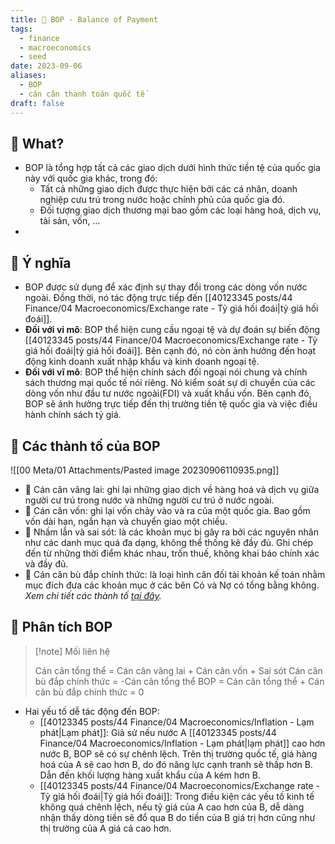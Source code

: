 ```yaml
---
title: 🌱 BOP - Balance of Payment
tags:
  - finance
  - macroeconomics
  - seed
date: 2023-09-06
aliases:
  - BOP
  - cán cân thanh toán quốc tế
draft: false
---
```


## 🌿 What?
- BOP là tổng hợp tất cả các giao dịch dưới hình thức tiền tệ của quốc gia này với quốc gia khác, trong đó:
	- Tất cả những giao dịch được thực hiện bởi các cá nhân, doanh nghiệp cưu trú trong nước hoặc chính phủ của quốc gia đó.
	- Đối tượng giao dịch thương mại bao gồm các loại hàng hoá, dịch vụ, tài sản, vốn, ...
- 
## 🌿 Ý nghĩa 
- BOP được sử dụng để xác định sự thay đổi trong các dòng vốn nước ngoài. Đồng thời, nó tác động trực tiếp đến [[40123345 posts/44 Finance/04 Macroeconomics/Exchange rate - Tỷ giá hối đoái|tỷ giá hối đoái]].
- **Đối với vi mô**: BOP thể hiện cung cầu ngoại tệ và dự đoán sự biến động [[40123345 posts/44 Finance/04 Macroeconomics/Exchange rate - Tỷ giá hối đoái|tỷ giá hối đoái]]. Bên cạnh đó, nó còn ảnh hưởng đến hoạt động kinh doanh xuất nhập khẩu và kinh doanh ngoại tệ.
- **Đối với vĩ mô**: BOP thể hiện chính sách đối ngoại nói chung và chính sách thương mại quốc tế nói riêng. Nó kiểm soát sự di chuyển của các dòng vốn như đầu tư nước ngoài(FDI) và xuất khẩu vốn. Bên cạnh đó, BOP sẽ ảnh hưởng trực tiếp đến thị trường tiền tệ quốc gia và việc điều hành chính sách tỷ giá.


## 🌿 Các thành tố của BOP
![[00 Meta/01 Attachments/Pasted image 20230906110935.png]]

- 🌱 Cán cân vãng lai: ghi lại những giao dịch về hàng hoá và dịch vụ giữa người cư trú trong nước và những người cư trú ở nước ngoài.
- 🌱 Cán cân vốn: ghi lại vốn chảy vào và ra của một quốc gia. Bao gồm vốn dài hạn, ngắn hạn và chuyển giao một chiều.
- 🌱 Nhầm lẫn và sai sót: là các khoản mục bị gây ra bởi các nguyên nhân như các danh mục quá đa dạng, không thể thống kê đầy đủ. Ghi chép đến từ những thời điểm khác nhau, trốn thuế, không khai báo chính xác và đầy đủ.
- 🌱 Cán cân bù đắp chính thức: là loại hình cân đối tài khoản kế toán nhằm mục đích đưa các khoản mục ở các bên Có và Nợ có tổng bằng không.
*Xem chi tiết các thành tố [tại đây](https://www.dnse.com.vn/hoc/can-can-thanh-toan-quoc-te-balance-of-payment-la-gi).*
## 🌿 Phân tích BOP
> [!note] Mối liên hệ
> 
> Cán cân tổng thể = Cán cân vãng lai + Cán cân vốn + Sai sót
> Cán cân bù đắp chính thức = -Cán cân tổng thể
> BOP = Cán cân tổng thể + Cán cân bù đắp chính thức = 0

- Hai yếu tố dễ tác động đến BOP:
	- [[40123345 posts/44 Finance/04 Macroeconomics/Inflation - Lạm phát|Lạm phát]]: Giả sử nếu nước A [[40123345 posts/44 Finance/04 Macroeconomics/Inflation - Lạm phát|lạm phát]] cao hơn nước B, BOP sẽ có sự chênh lệch. Trên thị trường quốc tế, giá hàng hoá của A sẽ cao hơn B, do đó năng lực cạnh tranh sẽ thấp hơn B. Dẫn đến khối lượng hàng xuất khẩu của A kém hơn B.
	- [[40123345 posts/44 Finance/04 Macroeconomics/Exchange rate - Tỷ giá hối đoái|Tỷ giá hối đoái]]: Trong điều kiện các yếu tố kinh tế không quá chênh lệch, nếu tỷ giá của A cao hơn của B, dễ dàng nhận thấy dòng tiền sẽ đổ qua B do tiền của B giá trị hơn cũng như thị trường của A giá cả cao hơn.
